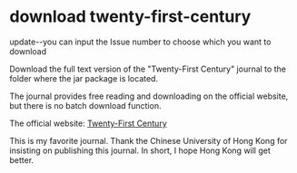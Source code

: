 # download twenty-first-century
<p>
update--you can input the Issue number to choose which you want to download
</p>
<p>
Download the full text version of the "Twenty-First Century" journal to the folder where the jar package is located.
</p>
<p>The journal provides free reading and downloading on the official website, but there is no batch download function.</p>
<p>The official website: <a href="http://www.cuhk.edu.hk/ics/21c/zh/introduction.html">Twenty-First Century</a></p>
<p>This is my favorite journal.
   Thank the Chinese University of Hong Kong for insisting on publishing this journal.
   In short, I hope Hong Kong will get better.
</p>
